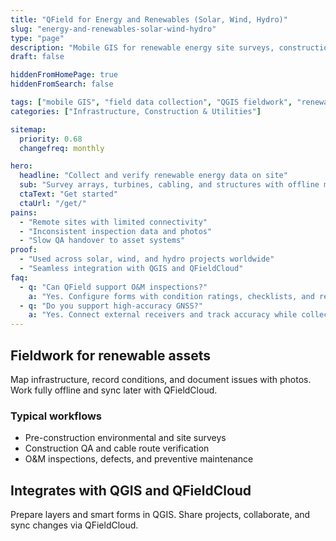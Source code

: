 ```yaml
---
title: "QField for Energy and Renewables (Solar, Wind, Hydro)"
slug: "energy-and-renewables-solar-wind-hydro"
type: "page"
description: "Mobile GIS for renewable energy site surveys, construction QA, and O&M inspections."
draft: false

hiddenFromHomePage: true
hiddenFromSearch: false

tags: ["mobile GIS", "field data collection", "QGIS fieldwork", "renewable energy", "solar farm", "wind turbine", "hydropower"]
categories: ["Infrastructure, Construction & Utilities"]

sitemap:
  priority: 0.68
  changefreq: monthly

hero:
  headline: "Collect and verify renewable energy data on site"
  sub: "Survey arrays, turbines, cabling, and structures with offline maps and smart forms."
  ctaText: "Get started"
  ctaUrl: "/get/"
pains:
  - "Remote sites with limited connectivity"
  - "Inconsistent inspection data and photos"
  - "Slow QA handover to asset systems"
proof:
  - "Used across solar, wind, and hydro projects worldwide"
  - "Seamless integration with QGIS and QFieldCloud"
faq:
  - q: "Can QField support O&M inspections?"
    a: "Yes. Configure forms with condition ratings, checklists, and required photos to standardize inspections."
  - q: "Do you support high-accuracy GNSS?"
    a: "Yes. Connect external receivers and track accuracy while collecting."
---
```


## Fieldwork for renewable assets
Map infrastructure, record conditions, and document issues with photos. Work fully offline and sync later with QFieldCloud.

### Typical workflows
- Pre-construction environmental and site surveys
- Construction QA and cable route verification
- O&M inspections, defects, and preventive maintenance

## Integrates with QGIS and QFieldCloud
Prepare layers and smart forms in QGIS. Share projects, collaborate, and sync changes via QFieldCloud.
